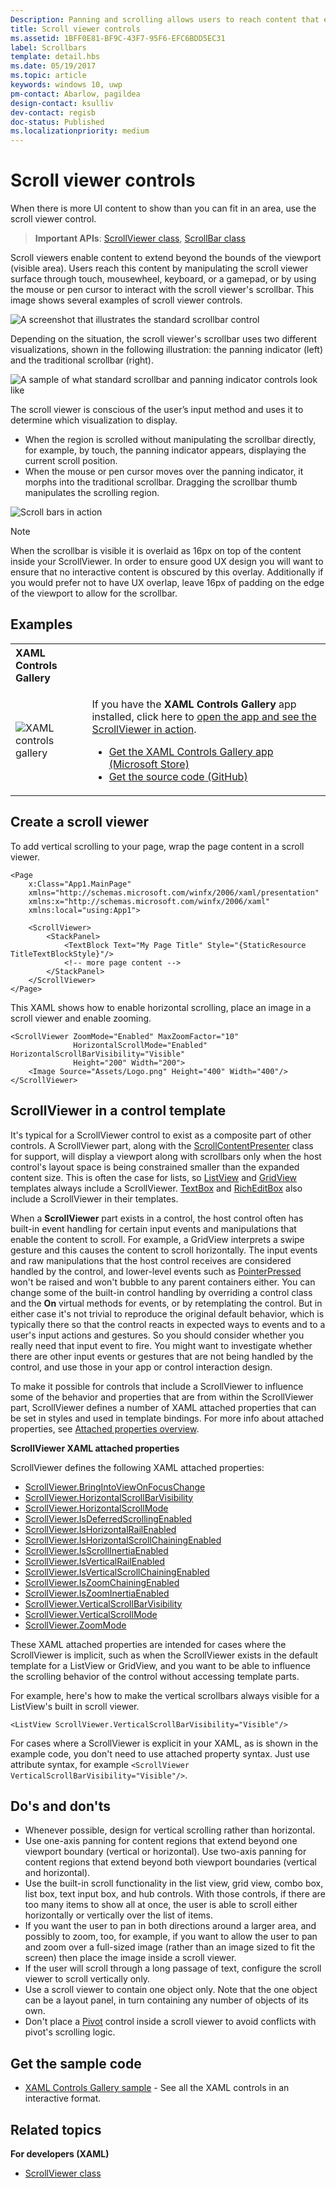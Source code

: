 ```yaml
---
Description: Panning and scrolling allows users to reach content that extends beyond the bounds of the screen.
title: Scroll viewer controls
ms.assetid: 1BFF0E81-BF9C-43F7-95F6-EFC6BDD5EC31
label: Scrollbars
template: detail.hbs
ms.date: 05/19/2017
ms.topic: article
keywords: windows 10, uwp
pm-contact: Abarlow, pagildea
design-contact: ksulliv
dev-contact: regisb
doc-status: Published
ms.localizationpriority: medium
---
```

# Scroll viewer controls



When there is more UI content to show than you can fit in an area, use the scroll viewer control.

> **Important APIs**: [ScrollViewer class](https://docs.microsoft.com/uwp/api/Windows.UI.Xaml.Controls.ScrollViewer), [ScrollBar class](https://docs.microsoft.com/uwp/api/windows.ui.xaml.controls.primitives.scrollbar)

Scroll viewers enable content to extend beyond the bounds of the viewport (visible area). Users reach this content by manipulating the scroll viewer surface through touch, mousewheel, keyboard, or a gamepad, or by using the mouse or pen cursor to interact with the scroll viewer's scrollbar. This image shows several examples of scroll viewer controls.

![A screenshot that illustrates the standard scrollbar control](images/ScrollBar_Standard.jpg)

Depending on the situation, the scroll viewer's scrollbar uses two different visualizations, shown in the following illustration: the panning indicator (left) and the traditional scrollbar (right).

![A sample of what standard scrollbar and panning indicator controls look like](images/SCROLLBAR.png)

The scroll viewer is conscious of the user’s input method and uses it to determine which visualization to display.

* When the region is scrolled without manipulating the scrollbar directly, for example, by touch, the panning indicator appears, displaying the current scroll position.
* When the mouse or pen cursor moves over the panning indicator, it morphs into the traditional scrollbar.  Dragging the scrollbar thumb manipulates the scrolling region.

<!--
<div class="microsoft-internal-note">
See complete redlines in [UNI]http://uni/DesignDepot.FrontEnd/#/ProductNav/3378/0/dv/?t=Windows|Controls|ScrollControls&f=RS2
</div>
-->

![Scroll bars in action](images/conscious-scroll.gif)

> [!NOTE]
> When the scrollbar is visible it is overlaid as 16px on top of the content inside your ScrollViewer. In order to ensure good UX design you will want to ensure that no interactive content is obscured by this overlay. Additionally if you would prefer not to have UX overlap, leave 16px of padding on the edge of the viewport to allow for the scrollbar.

## Examples

<table>
<th align="left">XAML Controls Gallery<th>
<tr>
<td><img src="images/xaml-controls-gallery-sm.png" alt="XAML controls gallery"></img></td>
<td>
    <p>If you have the <strong style="font-weight: semi-bold">XAML Controls Gallery</strong> app installed, click here to <a href="xamlcontrolsgallery:/item/ScrollViewer">open the app and see the ScrollViewer in action</a>.</p>
    <ul>
    <li><a href="https://www.microsoft.com/store/productId/9MSVH128X2ZT">Get the XAML Controls Gallery app (Microsoft Store)</a></li>
    <li><a href="https://github.com/Microsoft/Xaml-Controls-Gallery">Get the source code (GitHub)</a></li>
    </ul>
</td>
</tr>
</table>

## Create a scroll viewer

To add vertical scrolling to your page, wrap the page content in a scroll viewer.

```xaml
<Page
    x:Class="App1.MainPage"
    xmlns="http://schemas.microsoft.com/winfx/2006/xaml/presentation"
    xmlns:x="http://schemas.microsoft.com/winfx/2006/xaml"
    xmlns:local="using:App1">

    <ScrollViewer>
        <StackPanel>
            <TextBlock Text="My Page Title" Style="{StaticResource TitleTextBlockStyle}"/>
            <!-- more page content -->
        </StackPanel>
    </ScrollViewer>
</Page>
```

This XAML shows how to enable horizontal scrolling, place an image in a scroll viewer and enable zooming.

```xaml
<ScrollViewer ZoomMode="Enabled" MaxZoomFactor="10"
              HorizontalScrollMode="Enabled" HorizontalScrollBarVisibility="Visible"
              Height="200" Width="200">
    <Image Source="Assets/Logo.png" Height="400" Width="400"/>
</ScrollViewer>
```

## ScrollViewer in a control template

It's typical for a ScrollViewer control to exist as a composite part of other controls. A ScrollViewer part, along with the [ScrollContentPresenter](https://docs.microsoft.com/uwp/api/Windows.UI.Xaml.Controls.ScrollContentPresenter) class for support, will display a viewport along with scrollbars only when the host control's layout space is being constrained smaller than the expanded content size. This is often the case for lists, so [ListView](https://docs.microsoft.com/uwp/api/Windows.UI.Xaml.Controls.ListView) and [GridView](https://docs.microsoft.com/uwp/api/Windows.UI.Xaml.Controls.GridView) templates always include a ScrollViewer. [TextBox](https://docs.microsoft.com/uwp/api/Windows.UI.Xaml.Controls.TextBox) and [RichEditBox](https://docs.microsoft.com/uwp/api/Windows.UI.Xaml.Controls.RichEditBox) also include a ScrollViewer in their templates.

When a **ScrollViewer** part exists in a control, the host control often has built-in event handling for certain input events and manipulations that enable the content to scroll. For example, a GridView interprets a swipe gesture and this causes the content to scroll horizontally. The input events and raw manipulations that the host control receives are considered handled by the control, and lower-level events such as [PointerPressed](https://docs.microsoft.com/uwp/api/windows.ui.xaml.uielement.pointerpressed) won't be raised and won't bubble to any parent containers either. You can change some of the built-in control handling by overriding a control class and the **On** virtual methods for events, or by retemplating the control. But in either case it's not trivial to reproduce the original default behavior, which is typically there so that the control reacts in expected ways to events and to a user's input actions and gestures. So you should consider whether you really need that input event to fire. You might want to investigate whether there are other input events or gestures that are not being handled by the control, and use those in your app or control interaction design.

To make it possible for controls that include a ScrollViewer to influence some of the behavior and properties that are from within the ScrollViewer part, ScrollViewer defines a number of XAML attached properties that can be set in styles and used in template bindings. For more info about attached properties, see [Attached properties overview](../../xaml-platform/attached-properties-overview.md).

**ScrollViewer XAML attached properties**

ScrollViewer defines the following XAML attached properties:

- [ScrollViewer.BringIntoViewOnFocusChange](https://docs.microsoft.com/uwp/api/windows.ui.xaml.controls.scrollviewer.bringintoviewonfocuschange)
- [ScrollViewer.HorizontalScrollBarVisibility](https://docs.microsoft.com/uwp/api/windows.ui.xaml.controls.scrollviewer.horizontalscrollbarvisibility)
- [ScrollViewer.HorizontalScrollMode](https://docs.microsoft.com/uwp/api/windows.ui.xaml.controls.scrollviewer.horizontalscrollmode)
- [ScrollViewer.IsDeferredScrollingEnabled](https://docs.microsoft.com/uwp/api/windows.ui.xaml.controls.scrollviewer.isdeferredscrollingenabled)
- [ScrollViewer.IsHorizontalRailEnabled](https://docs.microsoft.com/uwp/api/windows.ui.xaml.controls.scrollviewer.ishorizontalrailenabled)
- [ScrollViewer.IsHorizontalScrollChainingEnabled](https://docs.microsoft.com/uwp/api/windows.ui.xaml.controls.scrollviewer.ishorizontalscrollchainingenabled)
- [ScrollViewer.IsScrollInertiaEnabled](https://docs.microsoft.com/uwp/api/windows.ui.xaml.controls.scrollviewer.isscrollinertiaenabled)
- [ScrollViewer.IsVerticalRailEnabled](https://docs.microsoft.com/uwp/api/windows.ui.xaml.controls.scrollviewer.isverticalrailenabled)
- [ScrollViewer.IsVerticalScrollChainingEnabled](https://docs.microsoft.com/uwp/api/windows.ui.xaml.controls.scrollviewer.isverticalscrollchainingenabled)
- [ScrollViewer.IsZoomChainingEnabled](https://docs.microsoft.com/uwp/api/windows.ui.xaml.controls.scrollviewer.iszoominertiaenabled)
- [ScrollViewer.IsZoomInertiaEnabled](https://docs.microsoft.com/uwp/api/windows.ui.xaml.controls.scrollviewer.iszoominertiaenabled)
- [ScrollViewer.VerticalScrollBarVisibility](https://docs.microsoft.com/uwp/api/windows.ui.xaml.controls.scrollviewer.verticalscrollbarvisibilityproperty)
- [ScrollViewer.VerticalScrollMode](https://docs.microsoft.com/uwp/api/windows.ui.xaml.controls.scrollviewer.verticalscrollmode)
- [ScrollViewer.ZoomMode](https://docs.microsoft.com/uwp/api/windows.ui.xaml.controls.scrollviewer.zoommode)

These XAML attached properties are intended for cases where the ScrollViewer is implicit, such as when the ScrollViewer exists in the default template for a ListView or GridView, and you want to be able to influence the scrolling behavior of the control without accessing template parts.

For example, here's how to make the vertical scrollbars always visible for a ListView's built in scroll viewer.

```xaml
<ListView ScrollViewer.VerticalScrollBarVisibility="Visible"/>
```

For cases where a ScrollViewer is explicit in your XAML, as is shown in the example code, you don't need to use attached property syntax. Just use attribute syntax, for example `<ScrollViewer VerticalScrollBarVisibility="Visible"/>`.


## Do's and don'ts

- Whenever possible, design for vertical scrolling rather than horizontal.
- Use one-axis panning for content regions that extend beyond one viewport boundary (vertical or horizontal). Use two-axis panning for content regions that extend beyond both viewport boundaries (vertical and horizontal).
- Use the built-in scroll functionality in the list view, grid view, combo box, list box, text input box, and hub controls. With those controls, if there are too many items to show all at once, the user is able to scroll either horizontally or vertically over the list of items.
- If you want the user to pan in both directions around a larger area, and possibly to zoom, too, for example, if you want to allow the user to pan and zoom over a full-sized image (rather than an image sized to fit the screen) then place the image inside a scroll viewer.
- If the user will scroll through a long passage of text, configure the scroll viewer to scroll vertically only.
- Use a scroll viewer to contain one object only. Note that the one object can be a layout panel, in turn containing any number of objects of its own.
- Don't place a [Pivot](pivot.md) control inside a scroll viewer to avoid conflicts with pivot's scrolling logic.

## Get the sample code

- [XAML Controls Gallery sample](https://github.com/Microsoft/Xaml-Controls-Gallery) - See all the XAML controls in an interactive format.

## Related topics

**For developers (XAML)**

* [ScrollViewer class](https://docs.microsoft.com/uwp/api/Windows.UI.Xaml.Controls.ScrollViewer)
